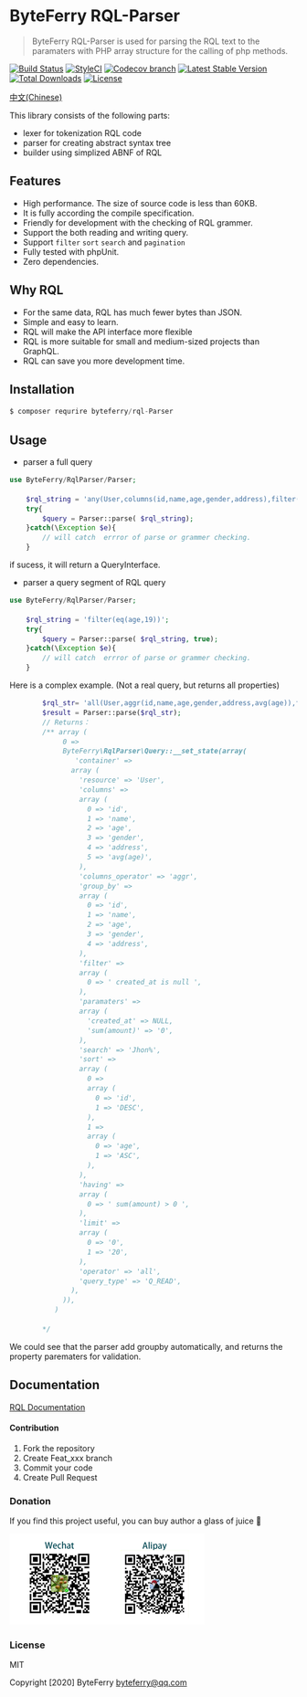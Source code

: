 # ByteFerry RQL-Parser 
>ByteFerry RQL-Parser is used for parsing the RQL text to the paramaters with PHP array structure for the calling of php methods. 

[![Build Status](https://travis-ci.org/byteferry/rql-parser.png?branch=master)](https://travis-ci.org/byteferry/rql-parser)
[![StyleCI](https://github.styleci.io/repos/293536215/shield?branch=master)](https://github.styleci.io/repos/293536215?branch=master)
[![Codecov branch](https://img.shields.io/codecov/c/github/byteferry/rql-parser/develop.svg?style=flat-square&logo=codecov)](https://codecov.io/github/byteferry/rql-parser)
[![Latest Stable Version](https://poser.pugx.org/byteferry/rql-parser/v)](//packagist.org/packages/byteferry/rql-parser)
[![Total Downloads](https://poser.pugx.org/byteferry/rql-parser/downloads)](//packagist.org/packages/byteferry/rql-parser)
[![License](https://poser.pugx.org/byteferry/rql-parser/license)](//packagist.org/packages/byteferry/rql-parser)
 

[中文(Chinese)](README_cn.MD)

This library consists of the following parts: 
- lexer for tokenization RQL code
- parser for creating abstract syntax tree
- builder using simplized ABNF of RQL


## Features

* High performance. The size of source code is less than 60KB. 
* It is fully according the compile specification. 
* Friendly for development with the checking of RQL grammer. 
* Support the both reading and writing query.
* Support `filter` `sort` `search` and `pagination`
* Fully  tested with phpUnit.
* Zero dependencies. 

## Why RQL 

* For the same data, RQL has much fewer bytes than JSON.
* Simple and easy to learn.
* RQL will make the API interface more flexible
* RQL is more suitable for small and medium-sized projects than GraphQL. 
* RQL can save you more development time.

## Installation
```php
$ composer requrire byteferry/rql-Parser
```

## Usage

* parser a full query

```php
use ByteFerry/RqlParser/Parser;

    $rql_string = 'any(User,columns(id,name,age,gender,address),filter(eq(age,19)))';
    try{
        $query = Parser::parse( $rql_string);
    }catch(\Exception $e){
        // will catch  errror of parse or grammer checking.
    }

```
  
if sucess, it will return a QueryInterface. 

* parser a query segment of RQL query


```php
use ByteFerry/RqlParser/Parser;

    $rql_string = 'filter(eq(age,19))';
    try{
        $query = Parser::parse( $rql_string, true);
    }catch(\Exception $e){
        // will catch  errror of parse or grammer checking.
    }

```

Here is a complex example. (Not a real query, but returns all properties)
```php
        $rql_str= 'all(User,aggr(id,name,age,gender,address,avg(age)),filter(is(created_at, null()), search(Jhon),sort(-id,+age),having(gt(sum(amount),0)),limit(0,20)))'; //,    //,
        $result = Parser::parse($rql_str);
        // Returns：
        /** array (
             0 =>
             ByteFerry\RqlParser\Query::__set_state(array(
                'container' =>
               array (
                 'resource' => 'User',
                 'columns' =>
                 array (
                   0 => 'id',
                   1 => 'name',
                   2 => 'age',
                   3 => 'gender',
                   4 => 'address',
                   5 => 'avg(age)',
                 ),
                 'columns_operator' => 'aggr',
                 'group_by' =>
                 array (
                   0 => 'id',
                   1 => 'name',
                   2 => 'age',
                   3 => 'gender',
                   4 => 'address',
                 ),
                 'filter' =>
                 array (
                   0 => ' created_at is null ',
                 ),
                 'paramaters' =>
                 array (
                   'created_at' => NULL,
                   'sum(amount)' => '0',
                 ),
                 'search' => 'Jhon%',
                 'sort' =>
                 array (
                   0 =>
                   array (
                     0 => 'id',
                     1 => 'DESC',
                   ),
                   1 =>
                   array (
                     0 => 'age',
                     1 => 'ASC',
                   ),
                 ),
                 'having' =>
                 array (
                   0 => ' sum(amount) > 0 ',
                 ),
                 'limit' =>
                 array (
                   0 => '0',
                   1 => '20',
                 ),
                 'operator' => 'all',
                 'query_type' => 'Q_READ',
               ),
             )),
           )

        */

```

We could see that the parser add groupby automatically, and returns the property parematers for validation.

## Documentation
[RQL Documentation](/docs/en_us/README.MD)


#### Contribution

1.  Fork the repository
2.  Create Feat_xxx branch
3.  Commit your code
4.  Create Pull Request
  
### Donation
  
If you find this project useful, you can buy author a glass of juice 🍹
    
![donate](https://raw.githubusercontent.com/BardoQi/bmc/master/myqr_en_sm.png)     

### License
  
MIT

Copyright [2020] ByteFerry [byteferry@qq.com](ByteFerry@qq.com)
